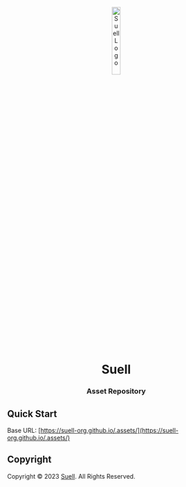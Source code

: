 <p align="center">
    <img src="https://suell-org.github.io/.assets/image/logo/suell-logo-light.png" width="20%" height="20%" alt="Suell Logo">
</p>
<h1 align='center' style='border-bottom: none;'>Suell</h1>
<h3 align='center'>Asset Repository</h3>





## Quick Start

Base URL: [https://suell-org.github.io/.assets/](https://suell-org.github.io/.assets/)


## Copyright

Copyright &copy; 2023 [Suell](https://www.suell.org/ "Suell website"). All Rights Reserved.